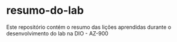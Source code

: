 # resumo-do-lab
Este repositório contém o resumo das lições aprendidas durante o desenvolvimento do lab na DIO - AZ-900
